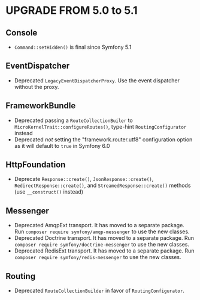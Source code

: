 UPGRADE FROM 5.0 to 5.1
=======================

Console
-------

 * `Command::setHidden()` is final since Symfony 5.1

EventDispatcher
---------------

 * Deprecated `LegacyEventDispatcherProxy`. Use the event dispatcher without the proxy.

FrameworkBundle
---------------

 * Deprecated passing a `RouteCollectionBuiler` to `MicroKernelTrait::configureRoutes()`, type-hint `RoutingConfigurator` instead
 * Deprecated *not* setting the "framework.router.utf8" configuration option as it will default to `true` in Symfony 6.0

HttpFoundation
--------------

 * Deprecate `Response::create()`, `JsonResponse::create()`,
   `RedirectResponse::create()`, and `StreamedResponse::create()` methods (use
   `__construct()` instead)

Messenger
---------

 * Deprecated AmqpExt transport. It has moved to a separate package. Run `composer require symfony/amqp-messenger` to use the new classes.
 * Deprecated Doctrine transport. It has moved to a separate package. Run `composer require symfony/doctrine-messenger` to use the new classes.
 * Deprecated RedisExt transport. It has moved to a separate package. Run `composer require symfony/redis-messenger` to use the new classes.

Routing
-------

 * Deprecated `RouteCollectionBuilder` in favor of `RoutingConfigurator`.
